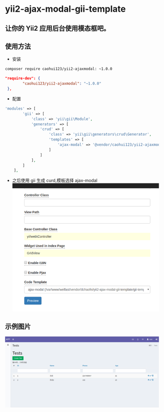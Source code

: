 # yii2-ajax-modal-gii-template
## 让你的 Yii2 应用后台使用模态框吧。
## 使用方法
- 安装
```bash
composer require caohui123/yii2-ajaxmodal: ~1.0.0
```

```json
"require-dev": {
        "caohui123/yii2-ajaxmodal": "~1.0.0"
 },
```
- 配置
```php
'modules' => [
        'gii' => [
            'class' => 'yii\gii\Module',
            'generators' => [
                'crud' => [
                    'class' => 'yii\gii\generators\crud\Generator',
                    'templates' => [
                        'ajax-modal' => '@vendor/caohui123/yii2-ajaxmodal/gii-template/curd/default',
                    ]
                ]
            ],
        ]
    ],
```
- 之后使用 gii 生成 curd,模板选择 ajax-modal
![](https://raw.githubusercontent.com/dchaofei/images/master/yii2-ajaxmodal/operate.png)

## 示例图片
![](https://raw.githubusercontent.com/dchaofei/images/master/yii2-ajaxmodal/example.gif)
